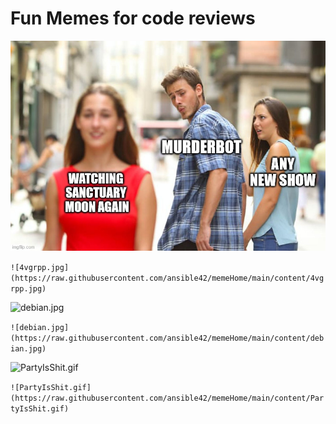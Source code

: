 # Fun Memes for code reviews 
 
 
 
 ![4vgrpp.jpg](https://raw.githubusercontent.com/ansible42/memeHome/main/content/4vgrpp.jpg)
 
 ```![4vgrpp.jpg](https://raw.githubusercontent.com/ansible42/memeHome/main/content/4vgrpp.jpg)```  
 
 ![debian.jpg](https://raw.githubusercontent.com/ansible42/memeHome/main/content/debian.jpg)
 
 ```![debian.jpg](https://raw.githubusercontent.com/ansible42/memeHome/main/content/debian.jpg)```  
 
 ![PartyIsShit.gif](https://raw.githubusercontent.com/ansible42/memeHome/main/content/PartyIsShit.gif)
 
 ```![PartyIsShit.gif](https://raw.githubusercontent.com/ansible42/memeHome/main/content/PartyIsShit.gif)``` 